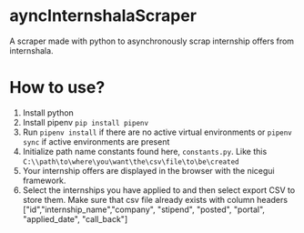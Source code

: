 # ayncInternshalaScraper

A scraper made with python to asynchronously scrap internship offers from internshala.

# How to use?
1) Install python
2) Install pipenv
`pip install pipenv`
3) Run 
`pipenv install`
if there are no active virtual environments or
`pipenv sync` 
if active environments are present
4) Initialize path name constants found here, `constants.py`.
Like this
`C:\\path\to\where\you\want\the\csv\file\to\be\created`
5) Your internship offers are displayed in the browser with the nicegui framework.
6) Select the internships you have applied to and then select export CSV to store them. Make sure that csv file already exists with column headers ["id","internship_name","company", "stipend", "posted", "portal", "applied_date", "call_back"]